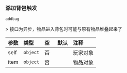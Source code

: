 ### 添加背包触发

`addbag`

&gt; 接口为异步，物品进入背包时可能与原有物品堆叠起来了

| 参数 | 类型     | 空   | 默认 | 注释     |
| :--- | :------- | :--- | :--- | :------- |
| self | `object` | 否   |      | 玩家对象 |
| item | `object` | 否   |      | 物品对象 |

